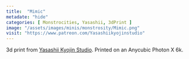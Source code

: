 ```yaml
---
title:  "Mimic"
metadate: "hide"
categories: [ Monstrocities, Yasashii, 3dPrint ]
image: "/assets/images/minis/monstrosity/Mimic.png"
visit: "https://www.patreon.com/Yasashiikyojinstudio"
---
```

3d print from [Yasashii Kyojin Studio](https://www.patreon.com/Yasashiikyojinstudio). 
Printed on an Anycubic Photon X 6k.